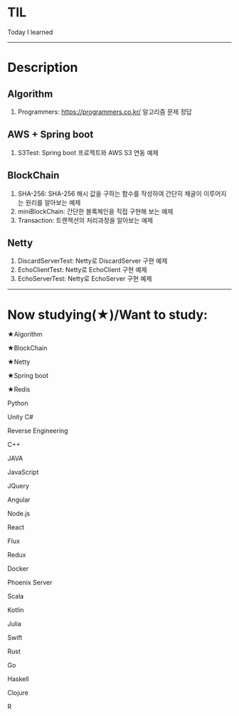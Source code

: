 # TIL
Today I learned
****

# Description
## Algorithm
1. Programmers: https://programmers.co.kr/ 알고리즘 문제 정답

## AWS + Spring boot
1. S3Test: Spring boot 프로젝트와 AWS S3 연동 예제

## BlockChain
1. SHA-256: SHA-256 해시 값을 구하는 함수를 작성하여 간단히 채굴이 이루어지는 원리를 알아보는 예제
2. miniBlockChain: 간단한 블록체인을 직접 구현해 보는 예제
3. Transaction: 트랜잭션의 처리과정을 알아보는 예제


## Netty
1. DiscardServerTest: Netty로 DiscardServer 구현 예제
2. EchoClientTest: Netty로 EchoClient 구현 예제
3. EchoServerTest: Netty로 EchoServer 구현 예제

****
# Now studying(★)/Want to study:
★Algorithm

★BlockChain

★Netty

★Spring boot

★Redis

Python

Unity C#

Reverse Engineering

C++

JAVA

JavaScript

JQuery

Angular

Node.js

React

Flux

Redux

Docker

Phoenix Server

Scala

Kotlin

Julia

Swift

Rust

Go

Haskell

Clojure

R
